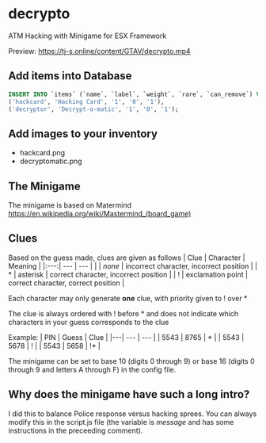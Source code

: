 # decrypto
ATM Hacking with Minigame for ESX Framework

Preview: https://tj-s.online/content/GTAV/decrypto.mp4

## Add items into Database

```sql
INSERT INTO `items` (`name`, `label`, `weight`, `rare`, `can_remove`) VALUES 
('hackcard', 'Hacking Card', '1', '0', '1'), 
('decryptor', 'Decrypt-o-matic', '1', '0', '1');
```

## Add images to your inventory

- hackcard.png
- decryptomatic.png

## The Minigame
The minigame is based on Matermind
https://en.wikipedia.org/wiki/Mastermind_(board_game)

## Clues
Based on the guess made, clues are given as follows
| Clue | Character | Meaning |
|:---:| --- | --- |
|  | *none* | incorrect character, incorrect position |
| * | asterisk | correct character, incorrect position |
| ! | exclamation point | correct character, correct position |

Each character may only generate **one** clue, with priority given to ! over *

The clue is always ordered with ! before * and does not indicate which characters in your guess corresponds to the clue

Example:
| PIN | Guess | Clue |
|---| --- | --- |
| 5543 | 8765 | * |
| 5543 | 5678 | ! |
| 5543 | 5658 | !* |

The minigame can be set to base 10 (digits 0 through 9) or base 16 (digits 0 through 9 and letters A through F) in the config file.

## Why does the minigame have such a long intro?

I did this to balance Police response versus hacking sprees. You can always modify this in the script.js file (the variable is *message* and has some instructions in the preceeding comment).
